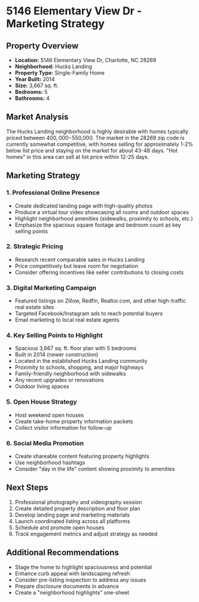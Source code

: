 # 5146 Elementary View Dr - Marketing Strategy

## Property Overview
- **Location:** 5146 Elementary View Dr, Charlotte, NC 28269
- **Neighborhood:** Hucks Landing
- **Property Type:** Single-Family Home
- **Year Built:** 2014
- **Size:** 3,667 sq. ft.
- **Bedrooms:** 5
- **Bathrooms:** 4

## Market Analysis
The Hucks Landing neighborhood is highly desirable with homes typically priced between $400,000-$550,000. The market in the 28269 zip code is currently somewhat competitive, with homes selling for approximately 1-2% below list price and staying on the market for about 43-48 days. "Hot homes" in this area can sell at list price within 12-25 days.

## Marketing Strategy

### 1. Professional Online Presence
- Create dedicated landing page with high-quality photos
- Produce a virtual tour video showcasing all rooms and outdoor spaces
- Highlight neighborhood amenities (sidewalks, proximity to schools, etc.)
- Emphasize the spacious square footage and bedroom count as key selling points

### 2. Strategic Pricing
- Research recent comparable sales in Hucks Landing
- Price competitively but leave room for negotiation
- Consider offering incentives like seller contributions to closing costs

### 3. Digital Marketing Campaign
- Featured listings on Zillow, Redfin, Realtor.com, and other high-traffic real estate sites
- Targeted Facebook/Instagram ads to reach potential buyers
- Email marketing to local real estate agents

### 4. Key Selling Points to Highlight
- Spacious 3,667 sq. ft. floor plan with 5 bedrooms
- Built in 2014 (newer construction)
- Located in the established Hucks Landing community
- Proximity to schools, shopping, and major highways
- Family-friendly neighborhood with sidewalks
- Any recent upgrades or renovations
- Outdoor living spaces

### 5. Open House Strategy
- Host weekend open houses
- Create take-home property information packets
- Collect visitor information for follow-up

### 6. Social Media Promotion
- Create shareable content featuring property highlights
- Use neighborhood hashtags 
- Consider "day in the life" content showing proximity to amenities

## Next Steps
1. Professional photography and videography session
2. Create detailed property description and floor plan
3. Develop landing page and marketing materials
4. Launch coordinated listing across all platforms
5. Schedule and promote open houses
6. Track engagement metrics and adjust strategy as needed

## Additional Recommendations
- Stage the home to highlight spaciousness and potential
- Enhance curb appeal with landscaping refresh
- Consider pre-listing inspection to address any issues
- Prepare disclosure documents in advance
- Create a "neighborhood highlights" one-sheet